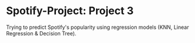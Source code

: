 # Spotify-Project: Project 3
Trying to predict Spotify's popularity using regression models (KNN, Linear Regression & Decision Tree).
